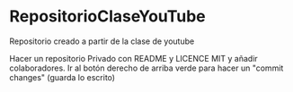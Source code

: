 # RepositorioClaseYouTube
Repositorio creado a partir de la clase de youtube

Hacer un repositorio Privado con README y LICENCE MIT y añadir colaboradores.
Ir al botón derecho de arriba verde para hacer un "commit changes" (guarda lo escrito)
